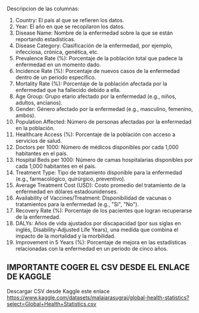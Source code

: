 Descripcion de las columnas:

1. Country: El país al que se refieren los datos.
2. Year: El año en que se recopilaron los datos.
3. Disease Name: Nombre de la enfermedad sobre la que se están reportando estadísticas.
4. Disease Category: Clasificación de la enfermedad, por ejemplo, infecciosa, crónica, genética, etc.
5. Prevalence Rate (%): Porcentaje de la población total que padece la enfermedad en un momento dado.
6. Incidence Rate (%): Porcentaje de nuevos casos de la enfermedad dentro de un periodo específico.
7. Mortality Rate (%): Porcentaje de la población afectada por la enfermedad que ha fallecido debido a ella.
8. Age Group: Grupo etario afectado por la enfermedad (e.g., niños, adultos, ancianos).
9. Gender: Género afectado por la enfermedad (e.g., masculino, femenino, ambos).
10. Population Affected: Número de personas afectadas por la enfermedad en la población.
11. Healthcare Access (%): Porcentaje de la población con acceso a servicios de salud.
12. Doctors per 1000: Número de médicos disponibles por cada 1,000 habitantes en el país.
13. Hospital Beds per 1000: Número de camas hospitalarias disponibles por cada 1,000 habitantes en el país.
14. Treatment Type: Tipo de tratamiento disponible para la enfermedad (e.g., farmacológico, quirúrgico, preventivo).
15. Average Treatment Cost (USD): Costo promedio del tratamiento de la enfermedad en dólares estadounidenses.
16. Availability of Vaccines/Treatment: Disponibilidad de vacunas o tratamientos para la enfermedad (e.g., "Sí", "No").
17. Recovery Rate (%): Porcentaje de los pacientes que logran recuperarse de la enfermedad.
18. DALYs: Años de vida ajustados por discapacidad (por sus siglas en inglés, Disability-Adjusted Life Years), una medida que combina el impacto de la mortalidad y la morbilidad.
19. Improvement in 5 Years (%): Porcentaje de mejora en las estadísticas relacionadas con la enfermedad en un periodo de cinco años.

## IMPORTANTE COGER EL CSV DESDE EL ENLACE DE KAGGLE
Descargar CSV desde Kaggle este enlace https://www.kaggle.com/datasets/malaiarasugraj/global-health-statistics?select=Global+Health+Statistics.csv